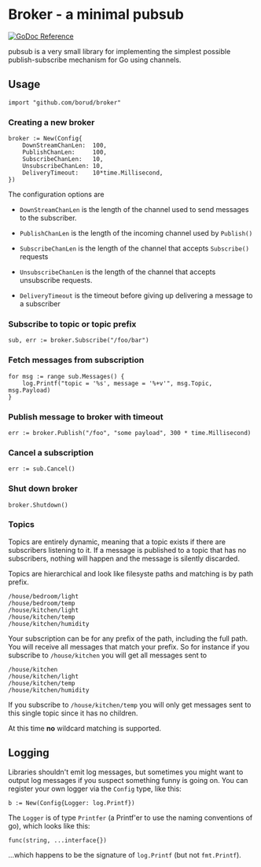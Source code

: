 # Broker - a minimal pubsub

[![GoDoc Reference](https://godoc.org/github.com/borud/broker?status.svg)](http://godoc.org/github.com/borud/broker)

pubsub is a very small library for implementing the simplest possible
publish-subscribe mechanism for Go using channels.

## Usage

    import "github.com/borud/broker"

### Creating a new broker

    broker := New(Config{
        DownStreamChanLen:  100,
        PublishChanLen:     100,
        SubscribeChanLen:   10,
        UnsubscribeChanLen: 10,
        DeliveryTimeout:    10*time.Millisecond,
    })

The configuration options are

- `DownStreamChanLen` is the length of the channel used to send messages to the subscriber.

- `PublishChanLen` is the length of the incoming channel used by `Publish()`

- `SubscribeChanLen` is the length of the channel that accepts `Subscribe()` requests

- `UnsubscribeChanLen` is the length of the channel that accepts unsubscribe requests.

- `DeliveryTimeout` is the timeout before giving up delivering a message to a subscriber

### Subscribe to topic or topic prefix
  
    sub, err := broker.Subscribe("/foo/bar")

### Fetch messages from subscription

    for msg := range sub.Messages() {
        log.Printf("topic = '%s', message = '%+v'", msg.Topic, msg.Payload)
    }

### Publish message to broker with timeout

    err := broker.Publish("/foo", "some payload", 300 * time.Millisecond)

### Cancel a subscription

    err := sub.Cancel()

### Shut down broker

    broker.Shutdown()

### Topics

Topics are entirely dynamic, meaning that a topic exists if there are
subscribers listening to it.  If a message is published to a topic
that has no subscribers, nothing will happen and the message is
silently discarded.

Topics are hierarchical and look like filesyste paths and matching is
by path prefix.

    /house/bedroom/light
    /house/bedroom/temp
    /house/kitchen/light
    /house/kitchen/temp
    /house/kitchen/humidity

Your subscription can be for any prefix of the path, including the
full path.  You will receive all messages that match your prefix.  So
for instance if you subscribe to `/house/kitchen` you will get all
messages sent to

    /house/kitchen
    /house/kitchen/light
    /house/kitchen/temp
    /house/kitchen/humidity

If you subscribe to `/house/kitchen/temp` you will only get messages
sent to this single topic since it has no children.

At this time **no** wildcard matching is supported.

## Logging

Libraries shouldn't emit log messages, but sometimes you might want to output log messages if you suspect something funny is going on.  You can register your own logger via the `Config` type, like this:

    b := New(Config{Logger: log.Printf})

The `Logger` is of type `Printfer` (a Printf'er to use the naming conventions of go), which looks like this:

    func(string, ...interface{})

...which happens to be the signature of `log.Printf` (but not `fmt.Printf`).
